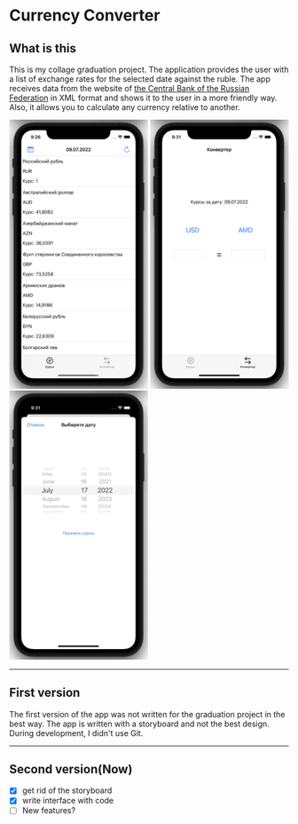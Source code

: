 # Currency Converter

## What is this
This is my collage graduation project.
The application provides the user with a list of exchange rates for the selected date against the ruble.
The app receives data from the website of [the Central Bank of the Russian Federation](https://www.cbr.ru) in XML format and shows it to the user in a more friendly way.
Also, it allows you to calculate any currency relative to another.

<img src="ValuteConverter/Screenshots/Courses.png" width="250px" higth="450px"> <img src="ValuteConverter/Screenshots/Calcul.png" width="250px" higth="450px">
<img src="ValuteConverter/Screenshots/Date.png" width="250px" higth="450px">
___

## First version

The first version of the app was not written for the graduation project in the best way. 
The app is written with a storyboard and not the best design. During development, I didn't use Git.

___
## Second version(Now)

- [x] get rid of the storyboard
- [x] write interface with code
- [ ] New features?
